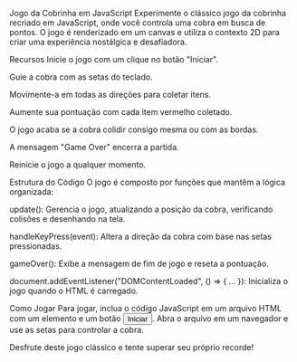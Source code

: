 Jogo da Cobrinha em JavaScript
Experimente o clássico jogo da cobrinha recriado em JavaScript, onde você controla uma cobra em busca de pontos. O jogo é renderizado em um canvas e utiliza o contexto 2D para criar uma experiência nostálgica e desafiadora.

Recursos
Inicie o jogo com um clique no botão "Iniciar".

Guie a cobra com as setas do teclado.

Movimente-a em todas as direções para coletar itens.

Aumente sua pontuação com cada item vermelho coletado.

O jogo acaba se a cobra colidir consigo mesma ou com as bordas.

A mensagem "Game Over" encerra a partida.

Reinicie o jogo a qualquer momento.

Estrutura do Código
O jogo é composto por funções que mantêm a lógica organizada:

update(): Gerencia o jogo, atualizando a posição da cobra, verificando colisões e desenhando na tela.

handleKeyPress(event): Altera a direção da cobra com base nas setas pressionadas.

gameOver(): Exibe a mensagem de fim de jogo e reseta a pontuação.

document.addEventListener("DOMContentLoaded", () => { ... }): Inicializa o jogo quando o HTML é carregado.

Como Jogar
Para jogar, inclua o código JavaScript em um arquivo HTML com um elemento <canvas id="gameCanvas"> e um botão <button id="inicia">Iniciar</button>. Abra o arquivo em um navegador e use as setas para controlar a cobra.

Desfrute deste jogo clássico e tente superar seu próprio recorde!